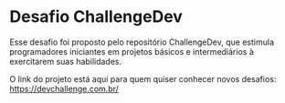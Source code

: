 # Desafio ChallengeDev

Esse desafio foi proposto pelo repositório ChallengeDev, que estimula programadores iniciantes em projetos básicos e intermediários à exercitarem suas habilidades.


O link do projeto está aqui para quem quiser conhecer novos desafios: https://devchallenge.com.br/